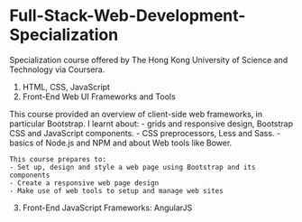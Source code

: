 # Full-Stack-Web-Development-Specialization
Specialization course offered by The Hong Kong University of Science and Technology via Coursera.

1. HTML, CSS, JavaScript
2. Front-End Web UI Frameworks and Tools
    
  This course provided an overview of client-side web frameworks, in particular Bootstrap. 
    I learnt about:
    - grids and responsive design, Bootstrap CSS and JavaScript components.
    - CSS preprocessors, Less and Sass. 
    - basics of Node.js and NPM and about Web tools like Bower.
    
    This course prepares to: 
    - Set up, design and style a web page using Bootstrap and its components
    - Create a responsive web page design
    - Make use of web tools to setup and manage web sites

3. Front-End JavaScript Frameworks: AngularJS
